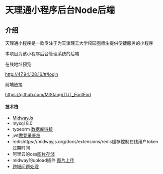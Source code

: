 # 天理通小程序后台Node后端

## 介绍

天理通小程序是一款专注于为天津理工大学校园圈师生提供便捷服务的小程序

本项目为该小程序后台管理系统的后端



在线地址预览

http://47.94.128.16/#/login



前端链接

https://github.com/MISfang/TUT_FontEnd

#### 技术栈

- [MidwayJs](https://midwayjs.org/docs/intro)
- mysql 8.0
- typeorm [数据库链接](https://midwayjs.org/docs/extensions/orm)
- jwt[做登录鉴权](https://midwayjs.org/docs/extensions/jwt)
- redishttps://midwayjs.org/docs/extensions/redis缓存控制在线用户token过期时间
- 阿里云的oss[图片存储](https://midwayjs.org/docs/extensions/oss)
- midway的upload插件 [图片上传](https://midwayjs.org/docs/extensions/upload)
- [跨域问题处理](https://midwayjs.org/docs/extensions/cross_domain)

